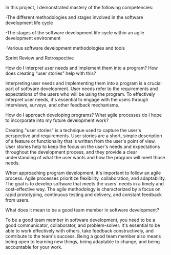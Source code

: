 In this project, I  demonstrated mastery of the following competencies:

-The different methodologies and stages involved in the software development life cycle

-The stages of the software development life cycle within an agile development environment

-Various software development methodologies and tools


Sprint Review and Retrospective

How do I interpret user needs and implement them into a program? How does creating “user stories” help with this?

Interpreting user needs and implementing them into a program is a crucial part of software development. User needs refer to the requirements and expectations of the users who will be using the program. To effectively interpret user needs, it's essential to engage with the users through interviews, surveys, and other feedback mechanisms.

How do I approach developing programs? What agile processes do I hope to incorporate into my future development work?

Creating "user stories" is a technique used to capture the user's perspective and requirements. User stories are a short, simple description of a feature or functionality that is written from the user's point of view. User stories help to keep the focus on the user's needs and expectations throughout the development process, and they provide a clear understanding of what the user wants and how the program will meet those needs.

When approaching program development, it's important to follow an agile process. Agile processes prioritize flexibility, collaboration, and adaptability. The goal is to develop software that meets the users' needs in a timely and cost-effective way. The agile methodology is characterized by a focus on rapid prototyping, continuous testing and delivery, and constant feedback from users.

What does it mean to be a good team member in software development?

To be a good team member in software development, you need to be a good communicator, collaborator, and problem-solver. It's essential to be able to work effectively with others, take feedback constructively, and contribute to the team's success. Being a good team member also means being open to learning new things, being adaptable to change, and being accountable for your work.

